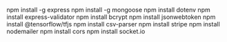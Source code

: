 

npm install -g express
npm install -g mongoose
npm install dotenv
npm install express-validator
npm install bcrypt
npm install jsonwebtoken
npm install @tensorflow/tfjs
npm install csv-parser
npm install stripe
npm install nodemailer
npm install cors
npm install socket.io
